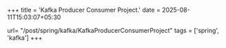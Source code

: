 +++
title = 'Kafka Producer Consumer Project.'
date = 2025-08-11T15:03:07+05:30

url= "/post/spring/kafka/KafkaProducerConsumerProject"
tags = ['spring', 'kafka']
+++
